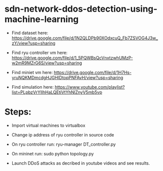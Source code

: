# sdn-network-ddos-detection-using-machine-learning

- Find dataset here: https://drive.google.com/file/d/1N2QLDPb90XOdxcuQ_Fb7ZSVOG4J3w_zY/view?usp=sharing

- Find ryu controller vm here: https://drive.google.com/file/d/1_5PQWBsQcVnxtzwhUMzP-w2mR9MZrG6S/view?usp=sharing

- Find miniet vm here: https://drive.google.com/file/d/1H7Hs-yruNQKMDmcdgHJGHIDtopPNFAvH/view?usp=sharing

- Find simulation here: https://www.youtube.com/playlist?list=PLpbzVrYIIhHaLQEtiVtYhNlZnyV5mb5vp

# Steps:

- Import virtual machines to virtualbox

- Change ip address of ryu controller in source code

- On ryu controller run: ryu-manager DT_controller.py

- On mininet run: sudo python topology.py

- Launch DDoS attacks as decribed in youtube videos and see results.
